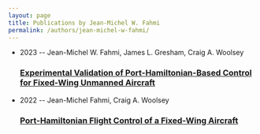 ```yaml
---
layout: page
title: Publications by Jean-Michel W. Fahmi
permalink: /authors/jean-michel-w-fahmi/
---
```


<ul class="post-list">
<li><span class='post-meta'>2023 -- Jean-Michel W. Fahmi, James L. Gresham, Craig A. Woolsey</span><h3><a class='post-link' href='../../experimental-validation-of-port-hamiltonian-based-control-for-fixed-wing-unmanned-aircraft'>Experimental Validation of Port-Hamiltonian-Based Control for Fixed-Wing Unmanned Aircraft</a></h3></li>
<li><span class='post-meta'>2022 -- Jean-Michel Fahmi, Craig A. Woolsey</span><h3><a class='post-link' href='../../port-hamiltonian-flight-control-of-a-fixed-wing-aircraft'>Port-Hamiltonian Flight Control of a Fixed-Wing Aircraft</a></h3></li>

</ul>
